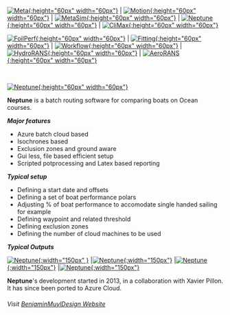 
[![Meta](https://github.com/bmuyl/assets/blob/master/Logos/Meta-Cosme/MetaLogo.png?raw=true){:height="60px" width="60px"}](\2020\02\01\Meta.html)
| [![Motion](https://github.com/bmuyl/assets/blob/master/Logos/Meta-Cosme/MotionLogo.png?raw=true){:height="60px" width="60px"}](\2020\02\01\Motion.html)
| [![MetaSim](https://github.com/bmuyl/assets/blob/master/Logos/Meta-Cosme/MetaSimLogo.png?raw=true){:height="60px" width="60px"}](\2020\02\01\MetaSim.html)
| [![Neptune](https://github.com/bmuyl/assets/blob/master/Logos/Meta-Cosme/NeptuneLogo.png?raw=true){:height="60px" width="60px"}](\2020\02\01\Neptune.html)
| [![CliMax](https://github.com/bmuyl/assets/blob/master/Logos/Meta-Cosme/CliMaxLogo.png?raw=true){:height="60px" width="60px"}](\2020\02\01\CliMax.html)

[![FoilPerf](https://github.com/bmuyl/assets/blob/master/Logos/Meta-Cosme/FoilPerfLogo.png?raw=true){:height="60px" width="60px"}](\2020\02\01\FoilPerf.html)
| [![Fitting](https://github.com/bmuyl/assets/blob/master/Logos/Meta-Cosme/FittingLogo.png?raw=true){:height="60px" width="60px"}](\2020\02\01\Fitting.html)
| [![Workflow](https://github.com/bmuyl/assets/blob/master/Logos/Meta-Cosme/WorkflowLogo.png?raw=true){:height="60px" width="60px"}](\2020\02\01\Workflow.html)
| [![HydroRANS](https://github.com/bmuyl/assets/blob/master/Logos/Meta-Cosme/HydroRANSLogo.png?raw=true){:height="60px" width="60px"}](\2020\02\01\HydroRANS.html)
| [![AeroRANS](https://github.com/bmuyl/assets/blob/master/Logos/Meta-Cosme/AeroRANSLogo.png?raw=true){:height="60px" width="60px"}](\2020\02\01\AeroRANS.html)


<br/>


 [![Neptune](https://github.com/bmuyl/assets/blob/master/Logos/Meta-Cosme/NeptuneLogo.png?raw=true){:height="60px" width="60px"}](\2020\02\01\Neptune.html)


**Neptune** is a batch routing software for comparing boats on Ocean courses.

***Major features***
- Azure batch cloud based
- Isochrones based
- Exclusion zones and ground aware
- Gui less, file based efficient setup
- Scripted potprocessing and Latex based reporting

***Typical setup***
- Defining a start date and offsets
- Defining a set of boat performance polars
- Adjusting % of boat performance to accomodate single handed sailing for example
- Defining waypoint and related threshold
- Defining exclusion zones
- Defining the number of cloud machines to be used

***Typical Outputs***

[![Neptune](\images\2020\02\Neptune\Routes.png?raw=true){:width="150px" }](\images\2020\02\Neptune\Routes.png)
|[![Neptune](\images\2020\02\Neptune\WindDistribution.png?raw=true){:width="150px"}](\images\2020\02\Neptune\WindDistribution.png)
|[![Neptune](\images\2020\02\Neptune\Stats_1.png?raw=true){:width="150px"}](\images\2020\02\Neptune\Stats_1.png)
|[![Neptune](\images\2020\02\Neptune\Stats_2.png?raw=true){:width="150px"}](\images\2020\02\Neptune\Stats_2.png)

**Neptune**'s development started in 2013, in a collaboration with Xavier Pillon. It has since been ported to Azure Cloud.


###### Visit  [BenjaminMuylDesign Website](https://www.bmuyl.com)
